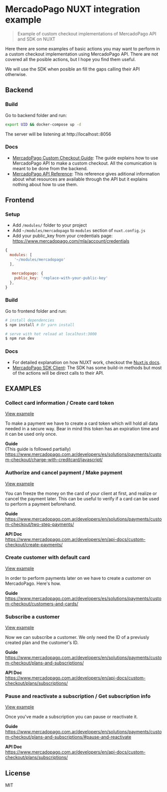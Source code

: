 # MercadoPago NUXT integration example

> Example of custom checkout implementations of MercadoPago API and SDK on NUXT

Here there are some examples of basic actions you may want to perform in a custom checkout implementation using MercadoPago API. There are not covered all the posible actions, but I hope you find them useful.

We will use the SDK when posible an fill the gaps calling their API otherwise.


## Backend
### Build
Go to backend folder and run:
``` bash
export UID && docker-compose up -d
```
The server will be listening at http://localhost::8056


### Docs
- [MercadoPago Custom Checkout Guide](https://www.mercadopago.com.ar/developers/en/solutions/payments/custom-checkout/get-started/): The guide explains how to use MercadoPago API to make a custom checkout. All the comunication is meant to be done from the backend.
- [MercadoPago API Reference](https://www.mercadopago.com.ar/developers/en/api-docs/): This reference gives aditional information about what resources are available through the API but it explains nothing about how to use them.


## Frontend
### Setup
- Add `/modules/` folder to your project
- Add `~/modules/mercadopago` to `modules` section of `nuxt.config.js`
- Add your public_key from your credentials page: https://www.mercadopago.com/mla/account/credentials
```js
{
  modules: [
    '~/modules/mercadopago'
  ],

   mercadopago: {
    public_key: 'replace-with-your-public-key'
  },
}
```

### Build
Go to frontend folder and run:
``` bash
# install dependencies
$ npm install # Or yarn install

# serve with hot reload at localhost:3000
$ npm run dev
```

### Docs
- For detailed explanation on how NUXT work, checkout the [Nuxt.js docs](https://github.com/nuxt/nuxt.js).
- [MercadoPago SDK Client](https://www.mercadopago.com.ar/developers/en/tools/sdk/client/javascript/): The SDK has some build-in methods but most of the actions will be direct calls to their API.



## EXAMPLES

### Collect card information / Create card token
[View example](http://0.0.0.0:3000/collect-card-information)

To make a payment we have to create a card token which will hold all data needed in a secure way.
Bear in mind this token has an expiration time and it can be used only once.

**Guide**\
(This guide is followed partially)\
https://www.mercadopago.com.ar/developers/es/solutions/payments/custom-checkout/charge-with-creditcard/javascript/

### Authorize and cancel payment / Make payment
[View example](http://0.0.0.0:3000/authorize-and-cancel-payment)

You can freeze the money on the card of your client at first, and realize or cancel the payment later. This can be useful to verify if a card can be used to perform a payment beforehand.

**Guide**\
https://www.mercadopago.com.ar/developers/en/solutions/payments/custom-checkout/two-step-payments/

**API Doc**\
https://www.mercadopago.com.ar/developers/en/api-docs/custom-checkout/create-payments/

### Create customer with default card
[View example](http://0.0.0.0:3000/create-customer-with-default-card)

In order to perform payments later on we have to create a customer on MercadoPago. Here's how.

**Guide**\
https://www.mercadopago.com.ar/developers/es/solutions/payments/custom-checkout/customers-and-cards/


### Subscribe a customer
[View example](http://0.0.0.0:3000/subscribe-customer)

Now we can subscribe a customer. We only need the ID of a previusly created plan and the
customer's ID.

**Guide**\
https://www.mercadopago.com.ar/developers/en/solutions/payments/custom-checkout/plans-and-subscriptions/

**API Doc**\
https://www.mercadopago.com.ar/developers/en/api-docs/custom-checkout/plans/subscriptions/


### Pause and reactivate a subscription / Get subscription info
[View example](http://0.0.0.0:3000/pause-and-reactivate-subscription)

Once you've made a subscription you can pause or reactivate it.

**Guide**\
https://www.mercadopago.com.ar/developers/en/solutions/payments/custom-checkout/plans-and-subscriptions/#pause-and-reactivate

**API Doc**\
https://www.mercadopago.com.ar/developers/en/api-docs/custom-checkout/plans/subscriptions/


## License
MIT